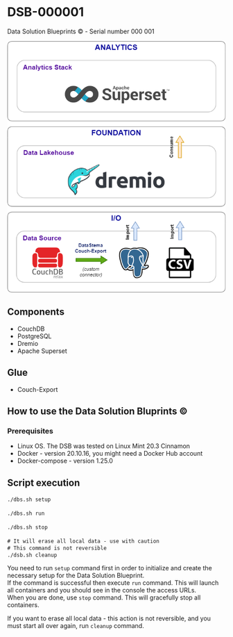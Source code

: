 # DSB-000001
Data Solution Blueprints &copy; - Serial number 000 001

![DSB 000 001](DSB000001.png?raw=true "Data Solution Blueprint 000 001")


## Components
- CouchDB
- PostgreSQL
- Dremio
- Apache Superset

## Glue
- Couch-Export

## How to use the Data Solution Bluprints &copy;

### Prerequisites

- Linux OS. The DSB was tested on Linux Mint 20.3 Cinnamon
- Docker - version 20.10.16, you might need a Docker Hub account
- Docker-compose - version 1.25.0

## Script execution

```
./dbs.sh setup

./dbs.sh run

./dbs.sh stop

# It will erase all local data - use with caution
# This command is not reversible
./dsb.sh cleanup
```

You need to run `setup` command first in order to initialize and create the necessary setup for the Data Solution Blueprint.  
If the command is successful then execute `run` command. This will launch all containers and you should see in the console the access URLs.  
When you are done, use `stop` command. This will gracefully stop all containers.


If you want to erase all local data - this action is not reversible, and you must start all over again, run `cleanup` command.

